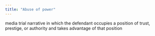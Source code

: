 ```yaml
---
title: "Abuse of power"
---
```

media trial narrative in which the defendant occupies a position of trust, prestige, or authority and takes advantage of that position

